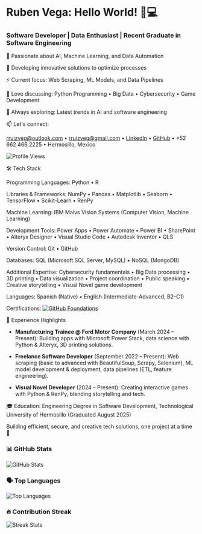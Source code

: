 # Ruben Vega: Hello World! 👋💻

### Software Developer | Data Enthusiast | Recent Graduate in Software Engineering

🧠 Passionate about AI, Machine Learning, and Data Automation

🚀 Developing innovative solutions to optimize processes

⚡ Current focus: Web Scraping, ML Models, and Data Pipelines

💬 Love discussing: Python Programming • Big Data • Cybersecurity • Game Development

🎯 Always exploring: Latest trends in AI and software engineering

📫 Let's connect:

rruizveg@outlook.com • rruizveg@gmail.com • [LinkedIn](https://www.linkedin.com/in/ruben-vega-237791295/) • [GitHub](https://github.com/vegalastname) • +52 662 466 2225 • Hermosillo, Mexico

![Profile Views](https://komarev.com/ghpvc/?username=vegalastname&color=blue)

🛠️ Tech Stack

Programming Languages: Python • R

Libraries & Frameworks: NumPy • Pandas • Matplotlib • Seaborn • TensorFlow • Scikit-Learn • RenPy

Machine Learning: IBM Maivs Vision Systems (Computer Vision, Machine Learning)

Development Tools: Power Apps • Power Automate • Power BI • SharePoint • Alteryx Designer • Visual Studio Code • Autodesk Inventor • QLS

Version Control: Git • GitHub

Databases: SQL (Microsoft SQL Server, MySQL) • NoSQL (MongoDB)

Additional Expertise: Cybersecurity fundamentals • Big Data processing • 3D printing • Data visualization • Project coordination • Public speaking • Creative storytelling • Visual Novel game development

Languages: Spanish (Native) • English (Intermediate-Advanced, B2-C1)

Certifications: [![GitHub Foundations](https://img.shields.io/badge/GitHub-Foundations-blue?logo=github)](https://www.credly.com/badges/5117de0f-e46b-4f1f-8173-73652d0f366f/public_url)

🌟 Experience Highlights

- **Manufacturing Trainee @ Ford Motor Company** (March 2024 – Present): Building apps with Microsoft Power Stack, data science with Python & Alteryx, 3D printing solutions.

- **Freelance Software Developer** (September 2022 – Present): Web scraping (basic to advanced with BeautifulSoup, Scrapy, Selenium), ML model development & deployment, data pipelines (ETL, feature engineering).

- **Visual Novel Developer** (2024 – Present): Creating interactive games with Python & RenPy, blending storytelling and tech.

🎓 Education: Engineering Degree in Software Development, Technological University of Hermosillo (Graduated August 2025)

Building efficient, secure, and creative tech solutions, one project at a time 🚀

### 📊 GitHub Stats
![GitHub Stats](https://github-readme-stats.vercel.app/api?username=vegalastname&show_icons=true&theme=radical)

### 🗣️ Top Languages
![Top Languages](https://github-readme-stats.vercel.app/api/top-langs/?username=vegalastname&layout=compact&theme=radical)

### 🔥 Contribution Streak
![Streak Stats](https://streak-stats.demolab.com/?user=vegalastname&theme=radical)
